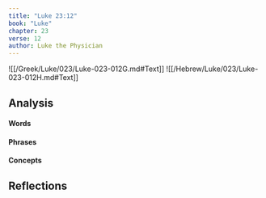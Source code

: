 ```yaml
---
title: "Luke 23:12"
book: "Luke"
chapter: 23
verse: 12
author: Luke the Physician
---
```

![[/Greek/Luke/023/Luke-023-012G.md#Text]]
![[/Hebrew/Luke/023/Luke-023-012H.md#Text]]

## Analysis

#### Words

#### Phrases

#### Concepts

## Reflections
